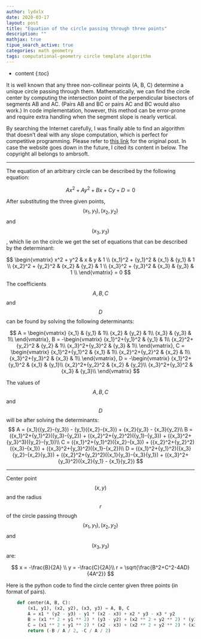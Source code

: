 ```yaml
---
author: lydxlx
date: 2020-03-17
layout: post
title: "Equation of the circle passing through three points"
description: ""
mathjax: true
tipue_search_active: true
categories: math geometry
tags: computational-geometry circle template algorithm
---
```


* content
{:toc}

It is well known that any three non-collinear points (A, B, C) determine a unique circle passing through them. Mathematically, we can find the circle center by computing the intersection point of the perpendicular bisectors of segments AB and AC. (Pairs AB and BC or pairs AC and BC would also work.) In code implementation, however, this method can be error-prone and require extra handling when the segment slope is nearly vertical.

By searching the Internet carefully, I was finally able to find an algorithm that doesn’t deal with any slope computation, which is perfect for competitive programming. Please refer to [this link](http://www.ambrsoft.com/trigocalc/circle3d.htm) for the original post. In case the website goes down in the future, I cited its content in below. The copyright all belongs to ambrsoft.


---


The equation of an arbitrary circle can be described by the following equation:

$$
Ax^2 + Ay^2 + Bx + Cy + D = 0
$$

After substituting the three given points, $$(x_1, y_1), (x_2, y_2)$$ and $$(x_3, y_3)$$, which lie on the circle we get the set of equations that can be described by the determinant:

$$
\begin{vmatrix}
x^2 + y^2 & x & y & 1 \\
{x_1}^2 + {y_1}^2 & {x_1} & {y_1} & 1 \\
{x_2}^2 + {y_2}^2 & {x_2} & {y_2} & 1 \\
{x_3}^2 + {y_3}^2 & {x_3} & {y_3} & 1 \\
\end{vmatrix} = 0
$$


The coefficients $$A, B, C$$ and $$D$$ can be found by solving the following determinants:

$$
A = \begin{vmatrix}
{x_1} & {y_1} & 1\\
{x_2} & {y_2} & 1\\
{x_3} & {y_3} & 1\\
\end{vmatrix},
B = -\begin{vmatrix}
{x_1}^2+{y_1}^2 & {y_1} & 1\\
{x_2}^2+{y_2}^2 & {y_2} & 1\\
{x_3}^2+{y_3}^2 & {y_3} & 1\\
\end{vmatrix},
C = \begin{vmatrix}
{x_1}^2+{y_1}^2 & {x_1} & 1\\
{x_2}^2+{y_2}^2 & {x_2} & 1\\
{x_3}^2+{y_3}^2 & {x_3} & 1\\
\end{vmatrix},
D = -\begin{vmatrix}
{x_1}^2+{y_1}^2 & {x_1} & {y_1}\\
{x_2}^2+{y_2}^2 & {x_2} & {y_2}\\
{x_3}^2+{y_3}^2 & {x_3} & {y_3}\\
\end{vmatrix}
$$

The values of $$A, B, C$$ and $$D$$ will be after solving the determinants:
$$
A = {x_1}({y_2}-{y_3}) - {y_1}({x_2}-{x_3}) + {x_2}{y_3} - {x_3}{y_2}\\
B = ({x_1}^2+{y_1}^2)({y_3}-{y_2}) + ({x_2}^2+{y_2}^2)({y_1}-{y_3}) + ({x_3}^2+{y_3}^3)({y_2}-{y_1})\\
C = ({x_1}^2+{y_1}^2)({x_2}-{x_3}) + ({x_2}^2+{y_2}^2)({x_3}-{x_1}) + ({x_3}^2+{y_3}^2)({x_1}-{x_2})\\
D = ({x_1}^2+{y_1}^2)({x_3}{y_2}-{x_2}{y_3}) + ({x_2}^2+{y_2}^2)({x_1}{y_3}-{x_3}{y_1}) + ({x_3}^2+{y_3}^2)({x_2}{y_1} - {x_1}{y_2})
$$

---

Center point $$(x, y)$$ and the radius $$r$$ of the circle passing through $$({x_1}, {y_1}), ({x_2}, {y_2})$$ and $$({x_3}, {y_3})$$ are:

$$
x = -\frac{B}{2A} \\
y = -\frac{C}{2A}\\
r = \sqrt{\frac{B^2+C^2-4AD}{4A^2}}
$$


Here is the python code to find the circle center given three points (in format of pairs).
```python
    def center(A, B, C):
        (x1, y1), (x2, y2), (x3, y3) = A, B, C
        A = x1 * (y2 - y3) - y1 * (x2 - x3) + x2 * y3 - x3 * y2
        B = (x1 ** 2 + y1 ** 2) * (y3 - y2) + (x2 ** 2 + y2 ** 2) * (y1 - y3) + (x3 ** 2 + y3 ** 2) * (y2 - y1)
        C = (x1 ** 2 + y1 ** 2) * (x2 - x3) + (x2 ** 2 + y2 ** 2) * (x3 - x1) + (x3 ** 2 + y3 ** 2) * (x1 - x2)
        return (-B / A / 2, -C / A / 2)
```
